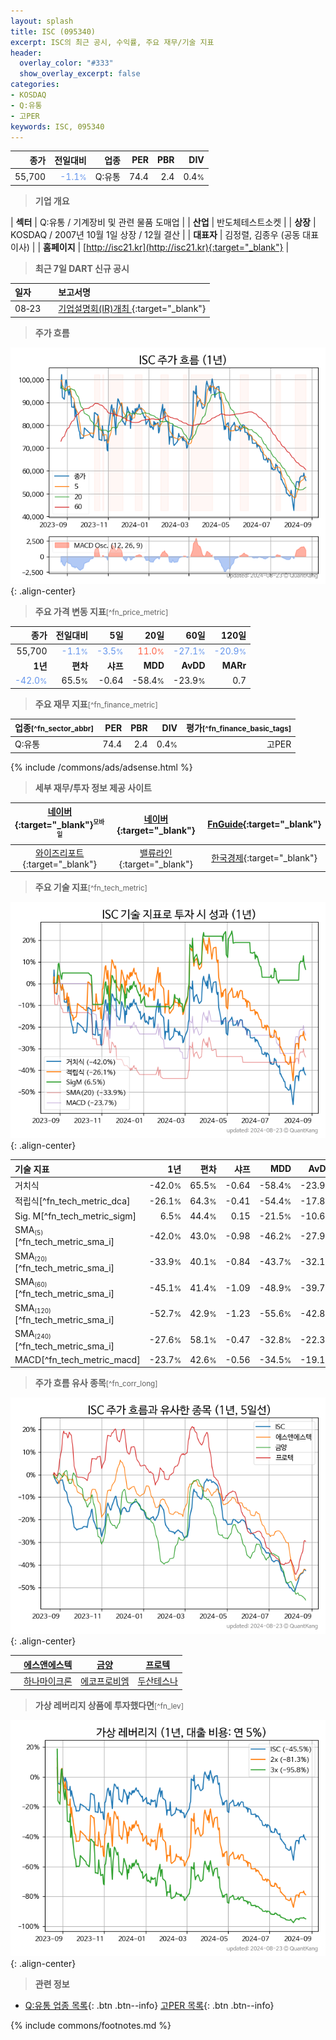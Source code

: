 ```yaml
---
layout: splash
title: ISC (095340)
excerpt: ISC의 최근 공시, 수익률, 주요 재무/기술 지표
header:
  overlay_color: "#333"
  show_overlay_excerpt: false
categories:
- KOSDAQ
- Q:유통
- 고PER
keywords: ISC, 095340
---
```


| **종가** | **전일대비** | **업종** | **PER** | **PBR** | **DIV** |
| -------: | -----------: | -------: | ------: | ------: | ------: |
| 55,700 | <span style="color: cornflowerblue">-1.1<small>%</small></span> | Q:유통 | 74.4 | 2.4 | 0.4<small>%</small> |

<!-- more -->


> **기업 개요**<a id="company"></a>

| <span style="white-space:nowrap;">**섹터**</span> | Q:유통 / 기계장비 및 관련 물품 도매업 |
| <span style="white-space:nowrap;">**산업**</span> | 반도체테스트소켓 |
| <span style="white-space:nowrap;">**상장**</span> | KOSDAQ / 2007년 10월 1일 상장 / 12월 결산 |
| <span style="white-space:nowrap;">**대표자**</span> | 김정렬, 김종우 (공동 대표이사) |
| <span style="white-space:nowrap;">**홈페이지**</span> | [http://isc21.kr](http://isc21.kr){:target="_blank"} |


> **최근 7일 DART 신규 공시**<a id="dart"></a>

| **일자** |      | **보고서명** |
| :------- | :--- | :----------- |
| 08&#x2011;23 | | [기업설명회(IR)개최              ](https://dart.fss.or.kr/dsaf001/main.do?rcpNo=20240823900042){:target="_blank"} |


> **주가 흐름**<a id="price"></a>

![095340](/stock/images/095340.png){: .align-center}


> **주요 가격 변동 지표**<small>[^fn_price_metric]</small>

| **종가** | **전일대비** | **5일** | **20일** | **60일** | **120일** |
| -------: | -----------: | ------: | -------: | -------: | --------: |
| 55,700 | <span style="color: cornflowerblue">-1.1<small>%</small></span> | <span style="color: cornflowerblue">-3.5<small>%</small></span> | <span style="color: tomato">11.0<small>%</small></span> | <span style="color: cornflowerblue">-27.1<small>%</small></span> | <span style="color: cornflowerblue">-20.9<small>%</small></span> |
| **1년** | **편차** | **샤프** | **MDD** | **AvDD** | **MARr** |
| <span style="color: cornflowerblue">-42.0<small>%</small></span> | 65.5<small>%</small> | -0.64 | -58.4<small>%</small> | -23.9<small>%</small> | 0.7 |


> **주요 재무 지표**<small>[^fn_finance_metric]</small>

| **업종**<small>[^fn_sector_abbr]</small> | **PER** | **PBR** | **DIV** | **평가**<small>[^fn_finance_basic_tags]</small> |
| :--------------------------------------- | ------: | ------: | ------: | ----------------------------------------------: |
| Q:유통 | 74.4 | 2.4 | 0.4<small>%</small> | 고PER |



{% include /commons/ads/adsense.html %}

> **세부 재무/투자 정보 제공 사이트**

| [네이버](https://m.stock.naver.com/domestic/stock/095340/finance/summary){:target="_blank"}<sup><small>모바일</small></sup> | [네이버](https://finance.naver.com/item/coinfo.naver?code=095340){:target="_blank"} | [FnGuide](https://comp.fnguide.com/SVO2/ASP/SVD_Invest.asp?gicode=A095340&MenuYn=Y){:target="_blank"} |
| :---: | :---: | :---: |
| [와이즈리포트](https://comp.wisereport.co.kr/company/c1040001.aspx?cmp_cd=095340){:target="_blank"} | [밸류라인](https://www.valueline.co.kr/finance/summary/095340){:target="_blank"} | [한국경제](https://markets.hankyung.com/stock/095340/financial-summary){:target="_blank"} |


> **주요 기술 지표**<small>[^fn_tech_metric]</small>


![095340](/stock/images/095340_tech.png){: .align-center}

| **기술 지표** | **1년** | **편차** | **샤프** | **MDD** | **AvDD** |
| :------------ | ------: | -----------: | -------: | ------: | -------: |
| 거치식 | -42.0<small>%</small> | 65.5<small>%</small> | -0.64 | -58.4<small>%</small> | -23.9<small>%</small> |
| 적립식[^fn_tech_metric_dca] | -26.1<small>%</small> | 64.3<small>%</small> | -0.41 | -54.4<small>%</small> | -17.8<small>%</small> |
| Sig. M[^fn_tech_metric_sigm] | 6.5<small>%</small> | 44.4<small>%</small> | 0.15 | -21.5<small>%</small> | -10.6<small>%</small> |
| SMA<small><sub>(5)</sub></small>[^fn_tech_metric_sma_i] | -42.0<small>%</small> | 43.0<small>%</small> | -0.98 | -46.2<small>%</small> | -27.9<small>%</small> |
| SMA<small><sub>(20)</sub></small>[^fn_tech_metric_sma_i] | -33.9<small>%</small> | 40.1<small>%</small> | -0.84 | -43.7<small>%</small> | -32.1<small>%</small> |
| SMA<small><sub>(60)</sub></small>[^fn_tech_metric_sma_i] | -45.1<small>%</small> | 41.4<small>%</small> | -1.09 | -48.9<small>%</small> | -39.7<small>%</small> |
| SMA<small><sub>(120)</sub></small>[^fn_tech_metric_sma_i] | -52.7<small>%</small> | 42.9<small>%</small> | -1.23 | -55.6<small>%</small> | -42.8<small>%</small> |
| SMA<small><sub>(240)</sub></small>[^fn_tech_metric_sma_i] | -27.6<small>%</small> | 58.1<small>%</small> | -0.47 | -32.8<small>%</small> | -22.3<small>%</small> |
| MACD[^fn_tech_metric_macd] | -23.7<small>%</small> | 42.6<small>%</small> | -0.56 | -34.5<small>%</small> | -19.1<small>%</small> |


> **주가 흐름 유사 종목**<a id="corr"></a><small>[^fn_corr_long]</small>

![095340](/stock/images/095340_corr.png){: .align-center}

|       | [에스앤에스텍](/101490/) | [금양](/001570/) | [프로텍](/053610/) |
| :---: | :------------------------------------: | :------------------------------------: | :------------------------------------: |
|       | [하나마이크론](/067310/) | [에코프로비엠](/247540/) | [두산테스나](/131970/) |


> **가상 레버리지 상품에 투자했다면**<a id="2x"></a><small>[^fn_lev]</small>

![095340](/stock/images/095340_2x.png){: .align-center}


> **관련 정보**

- [Q:유통 업종 목록](/stats/sector/kosdaq_업종_유통_종목/){: .btn .btn--info} [고PER 목록](/fn/fn_high_per/){: .btn .btn--info}

{% include commons/footnotes.md %}